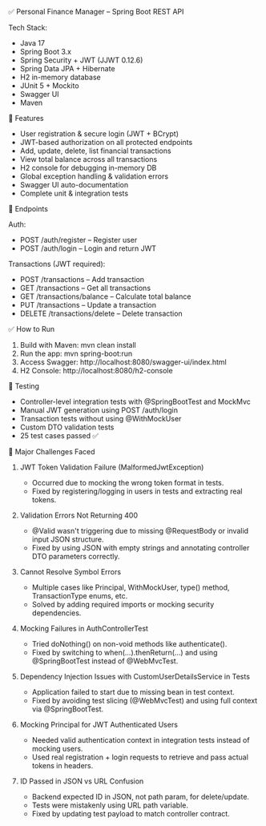 ✅ Personal Finance Manager – Spring Boot REST API

Tech Stack:
- Java 17
- Spring Boot 3.x
- Spring Security + JWT (JJWT 0.12.6)
- Spring Data JPA + Hibernate
- H2 in-memory database
- JUnit 5 + Mockito
- Swagger UI
- Maven

🚀 Features
- User registration & secure login (JWT + BCrypt)
- JWT-based authorization on all protected endpoints
- Add, update, delete, list financial transactions
- View total balance across all transactions
- H2 console for debugging in-memory DB
- Global exception handling & validation errors
- Swagger UI auto-documentation
- Complete unit & integration tests

📁 Endpoints

Auth:
- POST /auth/register – Register user
- POST /auth/login – Login and return JWT

Transactions (JWT required):
- POST /transactions – Add transaction
- GET /transactions – Get all transactions
- GET /transactions/balance – Calculate total balance
- PUT /transactions – Update a transaction
- DELETE /transactions/delete – Delete transaction

✅ How to Run
1. Build with Maven:
   mvn clean install
2. Run the app:
   mvn spring-boot:run
3. Access Swagger:
   http://localhost:8080/swagger-ui/index.html
4. H2 Console:
   http://localhost:8080/h2-console

🧪 Testing
- Controller-level integration tests with @SpringBootTest and MockMvc
- Manual JWT generation using POST /auth/login
- Transaction tests without using @WithMockUser
- Custom DTO validation tests
- 25 test cases passed ✅

🧱 Major Challenges Faced

1. JWT Token Validation Failure (MalformedJwtException)
   - Occurred due to mocking the wrong token format in tests.
   - Fixed by registering/logging in users in tests and extracting real tokens.

2. Validation Errors Not Returning 400
   - @Valid wasn't triggering due to missing @RequestBody or invalid input JSON structure.
   - Fixed by using JSON with empty strings and annotating controller DTO parameters correctly.

3. Cannot Resolve Symbol Errors
   - Multiple cases like Principal, WithMockUser, type() method, TransactionType enums, etc.
   - Solved by adding required imports or mocking security dependencies.

4. Mocking Failures in AuthControllerTest
   - Tried doNothing() on non-void methods like authenticate().
   - Fixed by switching to when(...).thenReturn(...) and using @SpringBootTest instead of @WebMvcTest.

5. Dependency Injection Issues with CustomUserDetailsService in Tests
   - Application failed to start due to missing bean in test context.
   - Fixed by avoiding test slicing (@WebMvcTest) and using full context via @SpringBootTest.

6. Mocking Principal for JWT Authenticated Users
   - Needed valid authentication context in integration tests instead of mocking users.
   - Used real registration + login requests to retrieve and pass actual tokens in headers.

7. ID Passed in JSON vs URL Confusion
   - Backend expected ID in JSON, not path param, for delete/update.
   - Tests were mistakenly using URL path variable.
   - Fixed by updating test payload to match controller contract.
